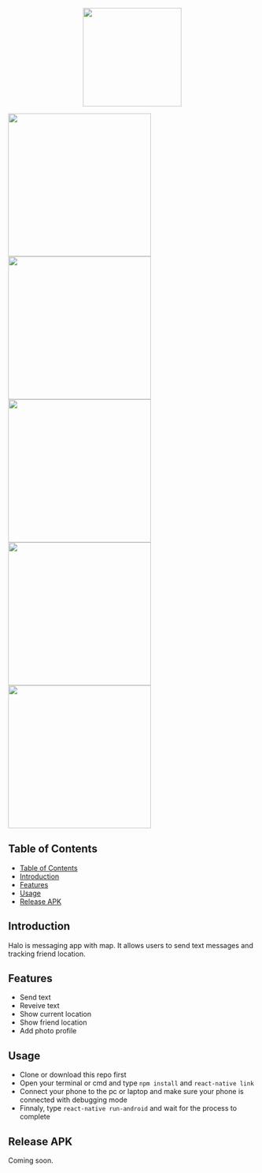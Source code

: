 <p align="center">
<img src="https://raw.githubusercontent.com/fdlnfjrrmdni/halo/master/android/app/src/main/res/mipmap-xxxhdpi/ic_launcher.png" width="200"></p>

<div>
  <img src="https://mockuphone.com/upload/12b2fb988770b75e245db8b95851e463/googlepixelquiteblack/pixel_quite_black_portrait.png" width="290">
  <img src="https://mockuphone.com/upload/5728e603e9281e711fd4fdf254eac4fd/googlepixelquiteblack/pixel_quite_black_portrait.png" width="290">
  <img src="https://mockuphone.com/upload/e7dc9508be9465eaf387e0167829807e/googlepixelquiteblack/pixel_quite_black_portrait.png" width="290">
  <img src="https://mockuphone.com/upload/36f285307f9ee1ad42cfab3c8f79314a/googlepixelquiteblack/pixel_quite_black_portrait.png" width="290">
  <img src="https://mockuphone.com/upload/fcc8f46b3dc8602863b0534d79e9b5c8/googlepixelquiteblack/pixel_quite_black_portrait.png" width="290">
</div>

## Table of Contents

- [Table of Contents](#Table-of-Contents)
- [Introduction](#Introduction)
- [Features](#Features)
- [Usage](#Usage)
- [Release APK](#Release-APK)

## Introduction

Halo is messaging app with map. It allows users to send text messages and tracking friend location.

## Features

- Send text
- Reveive text
- Show current location
- Show friend location
- Add photo profile

## Usage

- Clone or download this repo first
- Open your terminal or cmd and type `npm install` and `react-native link`
- Connect your phone to the pc or laptop and make sure your phone is connected with debugging mode
- Finnaly, type `react-native run-android` and wait for the process to complete

## Release APK

Coming soon.
